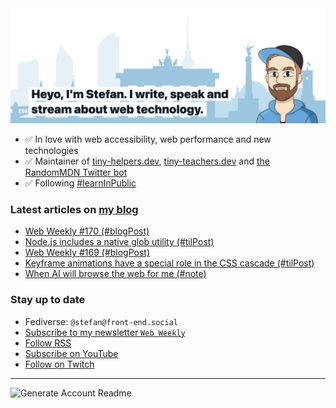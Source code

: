 <img alt="Heyo, I'm Stefan. I write and speak about web technology." src="https://raw.githubusercontent.com/stefanjudis/stefanjudis/main/screenshot.png">

- ✅ In love with web accessibility, web performance and new technologies
- ✅ Maintainer of [tiny-helpers.dev](https://tiny-helpers.dev), [tiny-teachers.dev](https://tiny-teachers.dev/) and [the RandomMDN Twitter bot](https://twitter.com/randomMDN)
- ✅ Following [#learnInPublic](https://www.stefanjudis.com/today-i-learned/)
### Latest articles on [my blog](https://www.stefanjudis.com)

<!-- BLOG-POST-LIST:START -->
- [Web Weekly #170 &lpar;#blogPost&rpar;](https://www.stefanjudis.com/blog/web-weekly-170/)
- [Node.js includes a native glob utility &lpar;#tilPost&rpar;](https://www.stefanjudis.com/today-i-learned/node-js-includes-a-native-glob-utility/)
- [Web Weekly #169 &lpar;#blogPost&rpar;](https://www.stefanjudis.com/blog/web-weekly-169/)
- [Keyframe animations have a special role in the CSS cascade &lpar;#tilPost&rpar;](https://www.stefanjudis.com/today-i-learned/keyframe-animations-have-a-special-role-in-the-css-cascade/)
- [When AI will browse the web for me &lpar;#note&rpar;](https://www.stefanjudis.com/notes/when-ai-will-browse-the-web-for-me/)
<!-- BLOG-POST-LIST:END -->

### Stay up to date

- Fediverse: `@stefan@front-end.social`
- [Subscribe to my newsletter `Web Weekly`](https://webweekly.email/)
- [Follow RSS](https://www.stefanjudis.com/feeds/)
- [Subscribe on YouTube](https://youtube.com/c/stefanjudis)
- [Follow on Twitch](https://www.twitch.tv/stefanjudis)

---

![Generate Account Readme](https://github.com/stefanjudis/stefanjudis/workflows/Generate%20Account%20Readme/badge.svg)
